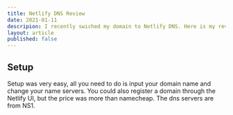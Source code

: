 ```yaml
---
title: Netlify DNS Review
date: 2021-01-11
descripion: I recently swiched my domain to Netlify DNS. Here is my review.
layout: article
published: false
---
```

## Setup
Setup was very easy, all you need to do is input your domain name and change your name servers. You could also register a domain through the Netlify UI, but the price was more than namecheap. The dns servers are from NS1.
